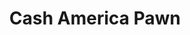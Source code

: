 ---
title: "Cash America Pawn"
url: /san-antonio/cash-america-pawn-marbach-road/
shop: pawnbroker
---